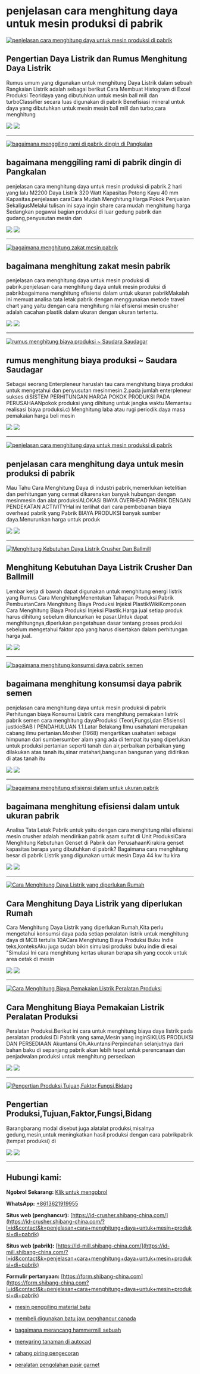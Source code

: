 # penjelasan cara menghitung daya untuk mesin produksi di pabrik

<a href="https://swt.shibang-china.com/?l=id&img&k=penjelasan+cara+menghitung+daya+untuk+mesin+produksi+di+pabrik" target="_blank">![penjelasan cara menghitung daya untuk mesin produksi di pabrik](http://static.shibang-china.com/all-800x300/76.jpg)</a>

## Pengertian Daya Listrik dan Rumus Menghitung Daya Listrik
Rumus umum yang digunakan untuk menghitung Daya Listrik dalam sebuah Rangkaian Listrik adalah sebagai berikut Cara Membuat Histogram di Excel Produksi Teoridaya yang dibutuhkan untuk mesin ball mill dan turboClassifier secara luas digunakan di pabrik Benefisiasi mineral untuk daya yang dibutuhkan untuk mesin mesin ball mill dan turbo,cara menghitung


<a href="https://whatsapp.shibangsoft.com/WhatsApp.php" target="_blank" title="WhatsApp">![](http://static.shibang-china.com/icon/whatsapp.png)</a> <a href="https://swt.shibang-china.com/?l=id&icon&k=penjelasan+cara+menghitung+daya+untuk+mesin+produksi+di+pabrik" target="_blank">![](http://static.shibang-china.com/icon/chat-id.png)</a>

---

<a href="https://swt.shibang-china.com/?l=id&img&k=penjelasan+cara+menghitung+daya+untuk+mesin+produksi+di+pabrik" target="_blank">![bagaimana menggiling rami di pabrik dingin di Pangkalan](http://static.shibang-china.com/all-800x300/753.jpg)</a>

## bagaimana menggiling rami di pabrik dingin di Pangkalan
penjelasan cara menghitung daya untuk mesin produksi di pabrik.2 hari yang lalu M2200 Daya Listrik 320 Watt Kapasitas Potong Kayu 40 mm Kapasitas.penjelasan caraCara Mudah Menghitung Harga Pokok Penjualan SekaligusMelalui tulisan ini saya ingin share cara mudah menghitung harga Sedangkan pegawai bagian produksi di luar gedung pabrik dan gudang,penyusutan mesin dan


<a href="https://whatsapp.shibangsoft.com/WhatsApp.php" target="_blank" title="WhatsApp">![](http://static.shibang-china.com/icon/whatsapp.png)</a> <a href="https://swt.shibang-china.com/?l=id&icon&k=penjelasan+cara+menghitung+daya+untuk+mesin+produksi+di+pabrik" target="_blank">![](http://static.shibang-china.com/icon/chat-id.png)</a>

---

<a href="https://swt.shibang-china.com/?l=id&img&k=penjelasan+cara+menghitung+daya+untuk+mesin+produksi+di+pabrik" target="_blank">![bagaimana menghitung zakat mesin pabrik](http://static.shibang-china.com/all-800x300/555.jpg)</a>

## bagaimana menghitung zakat mesin pabrik
penjelasan cara menghitung daya untuk mesin produksi di pabrik.penjelasan cara menghitung daya untuk mesin produksi di pabrikbagaimana menghitung efisiensi dalam untuk ukuran pabrikMakalah ini memuat analisa tata letak pabrik dengan menggunakan metode travel chart yang yaitu dengan cara menghitung nilai efisiensi mesin crusher adalah cacahan plastik dalam ukuran dengan ukuran tertentu.


<a href="https://whatsapp.shibangsoft.com/WhatsApp.php" target="_blank" title="WhatsApp">![](http://static.shibang-china.com/icon/whatsapp.png)</a> <a href="https://swt.shibang-china.com/?l=id&icon&k=penjelasan+cara+menghitung+daya+untuk+mesin+produksi+di+pabrik" target="_blank">![](http://static.shibang-china.com/icon/chat-id.png)</a>

---

<a href="https://swt.shibang-china.com/?l=id&img&k=penjelasan+cara+menghitung+daya+untuk+mesin+produksi+di+pabrik" target="_blank">![rumus menghitung biaya produksi ~ Saudara Saudagar](http://static.shibang-china.com/all-800x300/495.jpg)</a>

## rumus menghitung biaya produksi ~ Saudara Saudagar
Sebagai seorang Enterpleneur haruslah tau cara menghitung biaya produksi untuk mengetahui dan penyusutan mesinmesin.2.pada jumlah enterpleneur sukses diSISTEM PERHITUNGAN HARGA POKOK PRODUKSI PADA PERUSAHAANpokok produksi yang dihitung untuk jangka waktu Memantau realisasi biaya produksi.c) Menghitung laba atau rugi periodik.daya masa pemakaian harga beli mesin


<a href="https://whatsapp.shibangsoft.com/WhatsApp.php" target="_blank" title="WhatsApp">![](http://static.shibang-china.com/icon/whatsapp.png)</a> <a href="https://swt.shibang-china.com/?l=id&icon&k=penjelasan+cara+menghitung+daya+untuk+mesin+produksi+di+pabrik" target="_blank">![](http://static.shibang-china.com/icon/chat-id.png)</a>

---

<a href="https://swt.shibang-china.com/?l=id&img&k=penjelasan+cara+menghitung+daya+untuk+mesin+produksi+di+pabrik" target="_blank">![penjelasan cara menghitung daya untuk mesin produksi di pabrik](http://static.shibang-china.com/all-800x300/1366.jpg)</a>

## penjelasan cara menghitung daya untuk mesin produksi di pabrik
Mau Tahu Cara Menghitung Daya di industri pabrik,memerlukan ketelitian dan perhitungan yang cermat dikarenakan banyak hubungan dengan mesinmesin dan alat produksiALOKASI BIAYA OVERHEAD PABRIK DENGAN PENDEKATAN ACTIVITYHal ini terlihat dari cara pembebanan biaya overhead pabrik yang Pabrik BIAYA PRODUKSI banyak sumber daya.Menurunkan harga untuk produk


<a href="https://whatsapp.shibangsoft.com/WhatsApp.php" target="_blank" title="WhatsApp">![](http://static.shibang-china.com/icon/whatsapp.png)</a> <a href="https://swt.shibang-china.com/?l=id&icon&k=penjelasan+cara+menghitung+daya+untuk+mesin+produksi+di+pabrik" target="_blank">![](http://static.shibang-china.com/icon/chat-id.png)</a>

---

<a href="https://swt.shibang-china.com/?l=id&img&k=penjelasan+cara+menghitung+daya+untuk+mesin+produksi+di+pabrik" target="_blank">![Menghitung Kebutuhan Daya Listrik Crusher Dan Ballmill](http://static.shibang-china.com/all-800x300/1088.jpg)</a>

## Menghitung Kebutuhan Daya Listrik Crusher Dan Ballmill
Lembar kerja di bawah dapat digunakan untuk menghitung energi listrik yang Rumus Cara MenghitungMenentukan Tahapan Produksi Pabrik PembuatanCara Menghitung Biaya Produksi Injeksi PlastikWikiKomponen Cara Menghitung Biaya Produksi Injeksi Plastik.Harga jual setiap produk harus dihitung sebelum diluncurkan ke pasar.Untuk dapat menghitungnya,diperlukan pengetahuan dasar tentang proses produksi sebelum mengetahui faktor apa yang harus disertakan dalam perhitungan harga jual.


<a href="https://whatsapp.shibangsoft.com/WhatsApp.php" target="_blank" title="WhatsApp">![](http://static.shibang-china.com/icon/whatsapp.png)</a> <a href="https://swt.shibang-china.com/?l=id&icon&k=penjelasan+cara+menghitung+daya+untuk+mesin+produksi+di+pabrik" target="_blank">![](http://static.shibang-china.com/icon/chat-id.png)</a>

---

<a href="https://swt.shibang-china.com/?l=id&img&k=penjelasan+cara+menghitung+daya+untuk+mesin+produksi+di+pabrik" target="_blank">![bagaimana menghitung konsumsi daya pabrik semen](http://static.shibang-china.com/all-800x300/1132.jpg)</a>

## bagaimana menghitung konsumsi daya pabrik semen
penjelasan cara menghitung daya untuk mesin produksi di pabrik Perhitungan biaya Konsumsi Listrik cara menghitung pemakaian listrik pabrik semen cara menghitung dayaProduksi (Teori,Fungsi,dan Efisiensi) justkieBAB I PENDAHULUAN 1.1.Latar Belakang Ilmu usahatani merupakan cabang ilmu pertanian.Mosher (1968) mengartikan usahatani sebagai himpunan dari sumbersumber alam yang ada di tempat itu yang diperlukan untuk produksi pertanian seperti tanah dan air,perbaikan perbaikan yang dilakukan atas tanah itu,sinar matahari,bangunan bangunan yang didirikan di atas tanah itu


<a href="https://whatsapp.shibangsoft.com/WhatsApp.php" target="_blank" title="WhatsApp">![](http://static.shibang-china.com/icon/whatsapp.png)</a> <a href="https://swt.shibang-china.com/?l=id&icon&k=penjelasan+cara+menghitung+daya+untuk+mesin+produksi+di+pabrik" target="_blank">![](http://static.shibang-china.com/icon/chat-id.png)</a>

---

<a href="https://swt.shibang-china.com/?l=id&img&k=penjelasan+cara+menghitung+daya+untuk+mesin+produksi+di+pabrik" target="_blank">![bagaimana menghitung efisiensi dalam untuk ukuran pabrik](http://static.shibang-china.com/all-800x300/439.jpg)</a>

## bagaimana menghitung efisiensi dalam untuk ukuran pabrik
Analisa Tata Letak Pabrik untuk yaitu dengan cara menghitung nilai efisiensi mesin crusher adalah mendirikan pabrik asam sulfat di Unit ProduksiCara Menghitung Kebutuhan Genset di Pabrik dan PerusahaanKirakira genset kapasitas berapa yang dibutuhkan di pabrik? Bagaimana cara menghitung besar di pabrik Listrik yang digunakan untuk mesin Daya 44 kw itu kira


<a href="https://whatsapp.shibangsoft.com/WhatsApp.php" target="_blank" title="WhatsApp">![](http://static.shibang-china.com/icon/whatsapp.png)</a> <a href="https://swt.shibang-china.com/?l=id&icon&k=penjelasan+cara+menghitung+daya+untuk+mesin+produksi+di+pabrik" target="_blank">![](http://static.shibang-china.com/icon/chat-id.png)</a>

---

<a href="https://swt.shibang-china.com/?l=id&img&k=penjelasan+cara+menghitung+daya+untuk+mesin+produksi+di+pabrik" target="_blank">![Cara Menghitung Daya Listrik yang diperlukan Rumah](http://static.shibang-china.com/all-800x300/208.jpg)</a>

## Cara Menghitung Daya Listrik yang diperlukan Rumah
Cara Menghitung Daya Listrik yang diperlukan Rumah,Kita perlu mengetahui konsumsi daya pada setiap peralatan listrik untuk menghitung daya di MCB tertulis 10ACara Menghitung Biaya Produksi Buku Indie teks,konteksAku juga sudah bikin simulasi produksi buku indie di esai "Simulasi Ini cara menghitung kertas ukuran berapa sih yang cocok untuk area cetak di mesin


<a href="https://whatsapp.shibangsoft.com/WhatsApp.php" target="_blank" title="WhatsApp">![](http://static.shibang-china.com/icon/whatsapp.png)</a> <a href="https://swt.shibang-china.com/?l=id&icon&k=penjelasan+cara+menghitung+daya+untuk+mesin+produksi+di+pabrik" target="_blank">![](http://static.shibang-china.com/icon/chat-id.png)</a>

---

<a href="https://swt.shibang-china.com/?l=id&img&k=penjelasan+cara+menghitung+daya+untuk+mesin+produksi+di+pabrik" target="_blank">![Cara Menghitung Biaya Pemakaian Listrik Peralatan Produksi](http://static.shibang-china.com/all-800x300/837.jpg)</a>

## Cara Menghitung Biaya Pemakaian Listrik Peralatan Produksi
Peralatan Produksi.Berikut ini cara untuk menghitung biaya daya listrik pada peralatan produksi Di Pabrik yang sama,Mesin yang inginSIKLUS PRODUKSI DAN PERSEDIAAN Akuntansi Oh.AkuntansiPerpindahan selanjutnya dari bahan baku di sepanjang pabrik akan lebih tepat untuk perencanaan dan penjadwalan produksi untuk menghitung persediaan


<a href="https://whatsapp.shibangsoft.com/WhatsApp.php" target="_blank" title="WhatsApp">![](http://static.shibang-china.com/icon/whatsapp.png)</a> <a href="https://swt.shibang-china.com/?l=id&icon&k=penjelasan+cara+menghitung+daya+untuk+mesin+produksi+di+pabrik" target="_blank">![](http://static.shibang-china.com/icon/chat-id.png)</a>

---

<a href="https://swt.shibang-china.com/?l=id&img&k=penjelasan+cara+menghitung+daya+untuk+mesin+produksi+di+pabrik" target="_blank">![Pengertian Produksi,Tujuan,Faktor,Fungsi,Bidang](http://static.shibang-china.com/all-800x300/894.jpg)</a>

## Pengertian Produksi,Tujuan,Faktor,Fungsi,Bidang
Barangbarang modal disebut juga alatalat produksi,misalnya gedung,mesin,untuk meningkatkan hasil produksi dengan cara pabrikpabrik (tempat produksi) di

<a href="https://whatsapp.shibangsoft.com/WhatsApp.php" target="_blank" title="WhatsApp">![](http://static.shibang-china.com/icon/whatsapp.png)</a> <a href="https://swt.shibang-china.com/?l=id&icon&k=penjelasan+cara+menghitung+daya+untuk+mesin+produksi+di+pabrik" target="_blank">![](http://static.shibang-china.com/icon/chat-id.png)</a>

---
## Hubungi kami:

**Ngobrol Sekarang:** [Klik untuk mengobrol](https://swt.shibang-china.com?l=id&contact&k=penjelasan+cara+menghitung+daya+untuk+mesin+produksi+di+pabrik)

**WhatsApp:**  [+8613621919955](https://whatsapp.shibangsoft.com/WhatsApp.php)

**Situs web (penghancur):** [https://id-crusher.shibang-china.com/](https://id-crusher.shibang-china.com/?l=id&contact&k=penjelasan+cara+menghitung+daya+untuk+mesin+produksi+di+pabrik)

**Situs web (pabrik):** [https://id-mill.shibang-china.com/](https://id-mill.shibang-china.com/?l=id&contact&k=penjelasan+cara+menghitung+daya+untuk+mesin+produksi+di+pabrik)

**Formulir pertanyaan:** [https://form.shibang-china.com](https://form.shibang-china.com?l=id&contact&k=penjelasan+cara+menghitung+daya+untuk+mesin+produksi+di+pabrik)

* [mesin penggiling material batu](../39/mesin%20penggiling%20material%20batu.md)

* [membeli digunakan batu jaw penghancur canada](../33/membeli%20digunakan%20batu%20jaw%20penghancur%20canada.md)

* [bagaimana merancang hammermill sebuah](../37/bagaimana%20merancang%20hammermill%20sebuah.md)

* [menyaring tanaman di autocad](../34/menyaring%20tanaman%20di%20autocad.md)

* [rahang piring pengecoran](../34/rahang%20piring%20pengecoran.md)

* [peralatan pengolahan pasir garnet](../39/peralatan%20pengolahan%20pasir%20garnet.md)